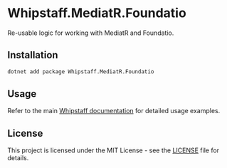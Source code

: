 # Whipstaff.MediatR.Foundatio

Re-usable logic for working with MediatR and Foundatio.

## Installation

```bash
dotnet add package Whipstaff.MediatR.Foundatio
```

## Usage

Refer to the main [Whipstaff documentation](https://github.com/dpvreony/whipstaff) for detailed usage examples.

## License

This project is licensed under the MIT License - see the [LICENSE](https://github.com/dpvreony/whipstaff/blob/main/LICENSE) file for details.
